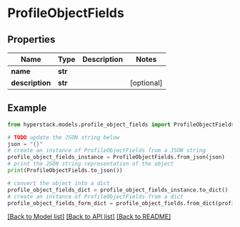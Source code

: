 # ProfileObjectFields


## Properties

Name | Type | Description | Notes
------------ | ------------- | ------------- | -------------
**name** | **str** |  | 
**description** | **str** |  | [optional] 

## Example

```python
from hyperstack.models.profile_object_fields import ProfileObjectFields

# TODO update the JSON string below
json = "{}"
# create an instance of ProfileObjectFields from a JSON string
profile_object_fields_instance = ProfileObjectFields.from_json(json)
# print the JSON string representation of the object
print(ProfileObjectFields.to_json())

# convert the object into a dict
profile_object_fields_dict = profile_object_fields_instance.to_dict()
# create an instance of ProfileObjectFields from a dict
profile_object_fields_form_dict = profile_object_fields.from_dict(profile_object_fields_dict)
```
[[Back to Model list]](../README.md#documentation-for-models) [[Back to API list]](../README.md#documentation-for-api-endpoints) [[Back to README]](../README.md)


